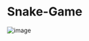 # Snake-Game
![image](https://github.com/Daichi-11/Snake-Game/assets/60164519/33b8e8f7-ddd7-4c02-a386-e716e2c205ee)
